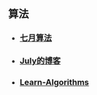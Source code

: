 ## 算法
* ### [七月算法](http://ask.julyedu.com/)

* ### [July的博客](http://blog.csdn.net/v_july_v)

* ### [Learn-Algorithms](https://github.com/nonstriater/Learn-Algorithms)
